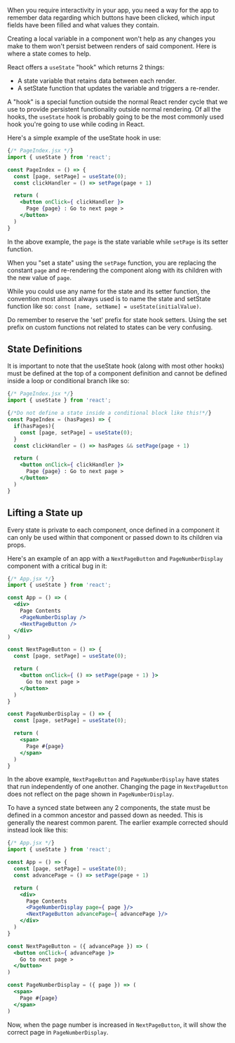 When you require interactivity in your app, you need a way for the app to remember data regarding which buttons have been clicked, which input fields have been filled and what values they contain.

Creating a local variable in a component won't help as any changes you make to them won't persist between renders of said component.
Here is where a state comes to help.

React offers a `useState` "hook" which returns 2 things:

* A state variable that retains data between each render.
* A setState function that updates the variable and triggers a re-render.

A "hook" is a special function outside the normal React render cycle that we use to provide persistent functionality outside normal rendering. Of all the hooks, the `useState` hook is probably going to be the most commonly used hook you're going to use while coding in React.

Here's a simple example of the useState hook in use:

```jsx
{/* PageIndex.jsx */}
import { useState } from 'react';

const PageIndex = () => {
  const [page, setPage] = useState(0);
  const clickHandler = () => setPage(page + 1)

  return (
    <button onClick={ clickHandler }>
      Page {page} : Go to next page >
    </button>
  )
}
```

In the above example, the `page` is the state variable while `setPage` is its setter function.

When you "set a state" using the `setPage` function, you are replacing the constant `page` and re-rendering the component along with its children with the new value of `page`.

While you could use any name for the state and its setter function, the convention most almost always used is to name the state and setState function like so:  `const [name, setName] = useState(initialValue)`.

Do remember to reserve the 'set' prefix for state hook setters. Using the set prefix on custom functions not related to states can be very confusing.

## State Definitions

It is important to note that the useState hook (along with most other hooks) must be defined at the top of a component definition and cannot be defined inside a loop or conditional branch like so:

```jsx
{/* PageIndex.jsx */}
import { useState } from 'react';

{/*Do not define a state inside a conditional block like this!*/}
const PageIndex = (hasPages) => {
  if(hasPages){
    const [page, setPage] = useState(0);
  }
  const clickHandler = () => hasPages && setPage(page + 1)

  return (
    <button onClick={ clickHandler }>
      Page {page} : Go to next page >
    </button>
  )
}
```

## Lifting a State up

Every state is private to each component, once defined in a component it can only be used within that component or passed down to its children via props.

Here's an example of an app with a `NextPageButton` and `PageNumberDisplay` component with a critical bug in it:

```jsx
{/* App.jsx */}
import { useState } from 'react';

const App = () => (
  <div>
    Page Contents
    <PageNumberDisplay />
    <NextPageButton />
  </div>
)

const NextPageButton = () => {
  const [page, setPage] = useState(0);

  return (
    <button onClick={ () => setPage(page + 1) }>
      Go to next page >
    </button>
  )
}

const PageNumberDisplay = () => {
  const [page, setPage] = useState(0);

  return (
    <span>
      Page #{page}
    </span>
  )
}
```

In the above example, `NextPageButton` and `PageNumberDisplay` have states that run independently of one another. Changing the page in `NextPageButton` does not reflect on the page shown in `PageNumberDisplay`.

To have a synced state between any 2 components, the state must be defined in a common ancestor and passed down as needed. This is generally the nearest common parent. The earlier example corrected should instead look like this:

```jsx
{/* App.jsx */}
import { useState } from 'react';

const App = () => {
  const [page, setPage] = useState(0);
  const advancePage = () => setPage(page + 1)

  return (
    <div>
      Page Contents
      <PageNumberDisplay page={ page }/>
      <NextPageButton advancePage={ advancePage }/>
    </div>
  )
}

const NextPageButton = ({ advancePage }) => (
  <button onClick={ advancePage }>
    Go to next page >
  </button>
)

const PageNumberDisplay = ({ page }) => (
  <span>
    Page #{page}
  </span>
)
```

Now, when the page number is increased in `NextPageButton`, it will show the correct page in `PageNumberDisplay`.